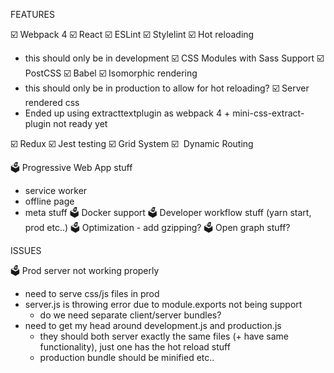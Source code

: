 FEATURES

☑️ Webpack 4
☑️ React
☑️ ESLint
☑️ Stylelint
☑️ Hot reloading
  - this should only be in development
☑️ CSS Modules with Sass Support
☑️ PostCSS
☑️ Babel
☑️ Isomorphic rendering
  - this should only be in production to allow for hot reloading?
☑️ Server rendered css
  - Ended up using extracttextplugin as webpack 4 + mini-css-extract-plugin not ready yet

☑️ Redux
☑️ Jest testing
☑️ Grid System
☑️ ️ Dynamic Routing

🗳️ Progressive Web App stuff
  - service worker
  - offline page
  - meta stuff
🗳️ Docker support
🗳️ Developer workflow stuff (yarn start, prod etc..) 
🗳️ Optimization - add gzipping? 
🗳️ Open graph stuff?


ISSUES

🗳️ Prod server not working properly
  - need to serve css/js files in prod
  - server.js is throwing error due to module.exports not being support
    - do we need separate client/server bundles?
  - need to get my head around development.js and production.js
    - they should both server exactly the same files (+ have same functionality), just one has the hot reload stuff
    - production bundle should be minified etc..

